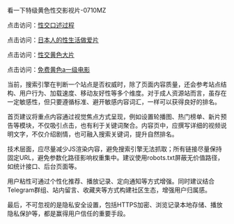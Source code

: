 看一下特级黄色性交影视片-0710MZ

点击访问：<a href="https://heiliaoxwd5i8.pages.dev">性交口述过程</a>

点击访问：<a href="https://heiliaoll4qsx.pages.dev">日本人的性生活做爱片</a>

点击访问：<a href="https://heiliaozj3tjd.pages.dev">性交黄色大片</a>

点击访问：<a href="https://heiliaowt0d7p.pages.dev">免费黄色a一级电影</a>

当前，搜索引擎在判断一个站点是否权威时，除了页面内容质量，还会参考站点结构、用户行为、加载速度、移动友好性等多个维度。对于成人资源站而言，虽存在一定敏感性，但只要遵循标准、避开敏感内容词汇，一样可以获得良好的排名。

首页建议将重点内容通过视觉焦点方式呈现，例如设置轮播图、热门榜单、新片预告等模块，不仅吸引点击，也有利于关键词聚合。内容页中，应撰写详细的视频说明文字，不仅介绍剧情，也可融入搜索关键词，提升自然排名。

技术层面，应尽量减少JS渲染内容，避免搜索引擎无法抓取；所有链接尽量保持固定URL，避免参数化路径影响权重集中。建议使用robots.txt屏蔽无价值路径，如统计接口、后台页面等。

用户粘性可通过个性化推荐、播放记录、定向通知等方式增强。同时建议结合Telegram群组、站内留言、收藏夹等方式构建社区生态，增强用户归属感。

最后，不可忽视的是隐私安全设置，包括HTTPS加密、浏览记录本地存储、播放隐私保护等，都是赢得用户信任的重要手段。

<span style="display:none;">[Canonical link]( https://github.com/tsk543210/xxriben0905 ）</span>
